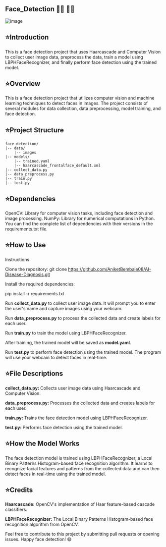 ## Face_Detection 🧑‍🦱 🧑‍🦰


![image](https://github.com/AniketBembale08/Face_Detection/assets/121147984/3e213a0e-26ec-4091-a3a5-e87bee2e7803)



## ⭐️Introduction
This is a face detection project that uses Haarcascade and Computer Vision to collect user image data, preprocess the data, train a model using LBPHFaceRecognizer, and finally perform face detection using the trained model.

## ⭐️Overview
This is a face detection project that utilizes computer vision and machine learning techniques to detect faces in images. The project consists of several modules for data collection, data preprocessing, model training, and face detection.

## ⭐️Project Structure

    face-detection/
    |-- data/
        |-- images
    |-- models/
        |-- trained.yaml
        |-- haarcascade_frontalface_default.xml
    |-- collect_data.py
    |-- data_preprocess.py
    |-- train.py
    |-- test.py

  

## ⭐️Dependencies

OpenCV: Library for computer vision tasks, including face detection and image processing.
NumPy: Library for numerical computations in Python.
You can find the complete list of dependencies with their versions in the requirements.txt file.

## ⭐️How to Use
Instructions

Clone the repository: git clone https://github.com/AniketBembale08/AI-Disease-Diagnosis.git

Install the required dependencies: 

pip install -r requirements.txt

Run **collect_data.py** to collect user image data. It will prompt you to enter the user's name and capture images using your webcam.

Run **data_preprocess.py** to process the collected data and create labels for each user.

Run **train.py** to train the model using LBPHFaceRecognizer.

After training, the trained model will be saved as **model.yaml**.

Run **test.py** to perform face detection using the trained model. The program will use your webcam to detect faces in real-time.

## ⭐️File Descriptions
**collect_data.py:** Collects user image data using Haarcascade and Computer Vision.

**data_preprocess.py:** Processes the collected data and creates labels for each user.

**train.py:** Trains the face detection model using LBPHFaceRecognizer.

**test.py:** Performs face detection using the trained model.

## ⭐️How the Model Works
The face detection model is trained using LBPHFaceRecognizer, a Local Binary Patterns Histogram-based face recognition algorithm. It learns to recognize facial features and patterns from the collected data and can then detect faces in real-time using the trained model.

## ⭐️Credits
**Haarcascade:** OpenCV's implementation of Haar feature-based cascade classifiers.

**LBPHFaceRecognizer:** The Local Binary Patterns Histogram-based face recognition algorithm from OpenCV.


Feel free to contribute to this project by submitting pull requests or opening issues. Happy face detection! 😄
















